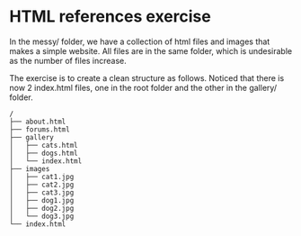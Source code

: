 # HTML references exercise

In the messy/ folder, we have a collection of html files and images 
that makes a simple website.  All files are in the same folder, which
is undesirable as the number of files increase.

The exercise is to create a clean structure as follows. Noticed that 
there is now 2 index.html files, one in the root folder and the other
in the gallery/ folder.

```
/
├── about.html
├── forums.html
├── gallery
│   ├── cats.html
│   ├── dogs.html
│   └── index.html
├── images
│   ├── cat1.jpg
│   ├── cat2.jpg
│   ├── cat3.jpg
│   ├── dog1.jpg
│   ├── dog2.jpg
│   └── dog3.jpg
└── index.html
```
